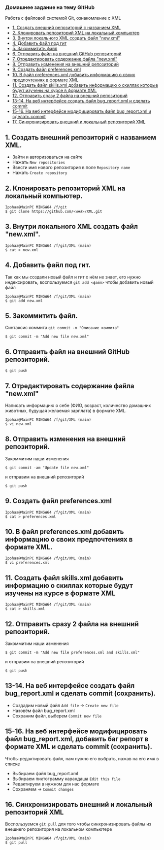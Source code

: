### Домашнее задание на тему GitHub
Работа с файловой системой Git, ознакомление с XML  
+ [1. Создать внешний репозиторий c названием XML](https://github.com/ipohaa/XML#1-создать-внешний-репозиторий-c-названием-xml)
+ [2. Клонировать репозиторий XML на локальный компьютер](https://github.com/ipohaa/XML#2-клонировать-репозиторий-xml-на-локальный-компьютер)
+ [3. Внутри локального XML создать файл "new.xml"](https://github.com/ipohaa/XML#3-внутри-локального-xml-создать-файл-newxml)
+ [4. Добавить файл под гит](https://github.com/ipohaa/XML#4-добавить-файл-под-гит)
+ [5. Закоммитить файл](https://github.com/ipohaa/XML#5-закоммитить-файл)
+ [6. Отправить файл на внешний GitHub репозиторий](https://github.com/ipohaa/XML#6-отправить-файл-на-внешний-github-репозиторий)
+ [7. Отредактировать содержание файла "new.xml"](https://github.com/ipohaa/XML#7-отредактировать-содержание-файла-newxml)
+ [8. Отправить изменения на внешний репозиторий](https://github.com/ipohaa/XML#8-отправить-изменения-на-внешний-репозиторий)
+ [9. Создать файл preferences.xml](https://github.com/ipohaa/XML#9-создать-файл-preferencesxml)
+ [10. В файл preferences.xml добавить информацию о своих предпочтениях в формате XML](https://github.com/ipohaa/XML#10-в-файл-preferencesxml-добавить-информацию-о-своих-предпочтениях-в-формате-xml)
+ [11. Создать файл skills.xml добавить информацию о скиллах которые будут изучены на курсе в формате XML](https://github.com/ipohaa/XML#11-создать-файл-skillsxml-добавить-информацию-о-скиллах-которые-будут-изучены-на-курсе-в-формате-xml)
+ [12. Отправить сразу 2 файла на внешний репозиторий](https://github.com/ipohaa/XML#12-отправить-сразу-2-файла-на-внешний-репозиторий)
+ [13-14. На веб интерфейсе создать файл bug_report.xml и сделать commit](https://github.com/ipohaa/XML#13-14-на-веб-интерфейсе-создать-файл-bug_reportxml-и-сделать-commit-сохранить)
+ [15-16. На веб интерфейсе модифицировать файл bug_report.xml и сделать commit](https://github.com/ipohaa/XML#15-16-на-веб-интерфейсе-модифицировать-файл-bug_reportxml-добавить-баг-репорт-в-формате-xml-и-сделать-commit-сохранить)
+ [17. Синхронизировать внешний и локальный репозиторий XML](https://github.com/ipohaa/XML#17-синхронизировать-внешний-и-локальный-репозиторий-xml)

## 1. Создать внешний репозиторий c названием XML.
+ Зайти и авторизоваться на сайте
+ Нажать `New repositories`
+ Ввести имя нового репозитория в поле `Repository name`
+ Нажать `Create repository`

## 2. Клонировать репозиторий XML на локальный компьютер.
```console
Ipohaa@MainPC MINGW64 /f/git
$ git clone https://github.com/<имя>/XML.git
```
## 3. Внутри локального XML создать файл "new.xml".
```console
Ipohaa@MainPC MINGW64 /f/git/XML (main)
$ cat > new.xml
```
## 4. Добавить файл под гит.
Так как мы создали новый файл и гит о нём не знает, его нужно индексировать, воспользуемся `git add <файл>` чтобы добавить новый файл
```console
Ipohaa@MainPC MINGW64 /f/git/XML (main)
$ git add new.xml
```
## 5. Закоммитить файл. 
Синтаксис коммита `git commit -m "Описание коммита"`
```console
$ git commit -m "Add new file new.xml"
```
## 6. Отправить файл на внешний GitHub репозиторий.
```console
$ git push
```
## 7. Отредактировать содержание файла "new.xml"
Написать информацию о себе (ФИО, возраст, количество домашних животных, будущая желаемая зарплата) в формате XML.
```console
Ipohaa@MainPC MINGW64 /f/git/XML (main)
$ vi new.xml
```
## 8. Отправить изменения на внешний репозиторий.
Закоммитим наши изменения
```console
$ git commit -am "Update file new.xml"
```
и отправим на внешний репозиторий
```console
$ git push
```
## 9. Создать файл preferences.xml
```console
Ipohaa@MainPC MINGW64 /f/git/XML (main)
$ cat > preferences.xml
```
## 10. В файл preferences.xml добавить информацию о своих предпочтениях в формате XML.
```console
Ipohaa@MainPC MINGW64 /f/git/XML (main)
$ vi preferences.xml
```
## 11. Создать файл skills.xml добавить информацию о скиллах которые будут изучены на курсе в формате XML
```console
Ipohaa@MainPC MINGW64 /f/git/XML (main)
$ cat > skills.xml
```
## 12. Отправить сразу 2 файла на внешний репозиторий.
Закоммитим наши изменения
```console
$ git commit -m "Add new file preferences.xml and skills.xml"
```
и отправим на внешний репозиторий
```console
$ git push
```
## 13-14. На веб интерфейсе создать файл bug_report.xml и сделать commit (сохранить).
+ Создадим новый файл `Add file` -> `Create new file`
+ Назовём файл bug_report.xml
+ Сохраним файл, выберем `Commit new file`
## 15-16. На веб интерфейсе модифицировать файл bug_report.xml, добавить баг репорт в формате XML и сделать commit (сохранить).
Чтобы редактировать файл, нам нужно его выбрать, нажав на его имя в списке
+ Выбираем файл bug_report.xml
+ Выбираем пиктограмму карандаша `Edit this file`
+ Редактируем в нужном для нас формате
+ Сохраняем -> `Commit changes`

## 16. Синхронизировать внешний и локальный репозиторий XML
Воспользуемся `git pull` для того чтобы синхронизировать файлы из внешнего репозитория на локальном компьютере
```console
Ipohaa@MainPC MINGW64 /f/git/XML (main)
$ git pull
```
